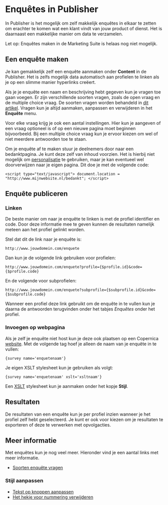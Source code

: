 # Enquêtes in Publisher

In Publisher is het mogelijk om zelf makkelijk enquêtes in elkaar te 
zetten om erachter te komen wat een klant vindt van jouw product of dienst. 
Het is daarnaast een makkelijke manier om data te verzamelen. 

Let op: Enquêtes maken in de Marketing Suite is helaas nog niet mogelijk.

## Een enquête maken

Je kan gemakkelijk zelf een enquête aanmaken onder **Content** in de 
Publisher. Het is zelfs mogelijk data automatisch aan profielen te linken 
als je op een slimme manier hyperlinks creëert.

Als je je enquête een naam en beschrijving hebt gegeven kun je vragen 
toe gaan voegen. Er zijn verschillende soorten vragen, zoals de open 
vraag en de multiple choice vraag. De soorten vragen worden behandeld 
in [dit artikel](./surveys-question-types). Vragen kun je altijd 
aanmaken, aanpassen en verwijderen in het **Enquête** menu. 

Voor elke vraag krijg je ook een aantal instellingen. Hier kun je aangeven 
of een vraag optioneel is of op een nieuwe pagina moet beginnen bijvoorbeeld. 
Bij een multiple choice vraag kun je ervoor kiezen om wel of niet meerdere 
antwoorden toe te staan.

Om je enquête af te maken stuur je deelnemers door naar een bedanktpagina. 
Je kunt deze zelf van inhoud voorzien. Het is hierbij niet mogelijk om 
[personalisatie](./emailings-publisher-personalization) te gebruiken, maar je kan eventueel 
wel doorverwijzen naar je eigen pagina. Dit doe je met de volgende code:

`<script type="text/javascript"> document.location = "http://www.mijnwebsite.nl/bedankt"; </script>`

## Enquête publiceren

### Linken

De beste manier om naar je enquête te linken is met de profiel identifier 
en code. Door deze informatie mee te geven kunnen de resultaten namelijk 
meteen aan het profiel gelinkt worden.

Stel dat dit de link naar je enquête is:

`http://www.jouwdomein.com/enquete`

Dan kun je de volgende link gebruiken voor profielen:

`http://www.jouwdomein.com/enquete?profile={$profile.id}&code={$profile.code}`

En de volgende voor subprofielen:

`http://www.jouwdomein.com/enquete?subprofile={$subprofile.id}&code={$subprofile.code}`

Wanneer een profiel deze link gebruikt om de enquête in te vullen kun je 
daarna de antwoorden terugvinden onder het tabjes *Enquêtes* onder het profiel.

### Invoegen op webpagina

Als je zelf je enquête niet host kun je deze ook plaatsen op een Copernica 
[website](./websites). Met de volgende tag hoef je alleen de naam van 
je enquête in te vullen:

`{survey name='enquetenaam'}`

Je eigen XSLT stylesheet kun je gebruiken als volgt:

`{survey name='enquetenaam' xslt='xsltnaam'}`

Een [XSLT](css-and-xslt) stylesheet kun je aanmaken onder het kopje **Stijl**.

## Resultaten

De resultaten van een enquête kun je per profiel inzien wanneer je het 
profiel zelf hebt geselecteerd. Je kunt er ook voor kiezen om je resultaten 
te exporteren of deze te verwerken met opvolgacties.

## Meer informatie

Met enquêtes kun je nog veel meer. Hieronder vind je een aantal links 
met meer informatie.

* [Soorten enquête vragen](./surveys-question-types)

### Stijl aanpassen

* [Tekst op knoppen aanpassen](./surveys-edit-buttons)
* [Het hekje voor nummering verwijderen](./surveys-remove-hashtag)
